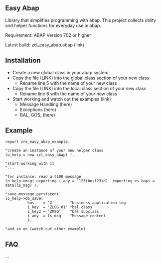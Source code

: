 ## Easy Abap

Library that simplifies programming with abap. This project collects utility and helper functions for everyday use in abap.

Requirement: ABAP Version 702 or higher

Latest build: zcl_easy_abap.abap (link)


## Installation

* Create a new global class in your abap system
* Copy the file (LINK) into the global class section of your new class
   * Rename line 5 with the name of your new class
* Copy the file (LINK) into the local class section of your new class
   * Rename line 6 with the name of your new class
* Start working and watch out the examples (link)
   * Message Handling (here)
   * Exceptions (here)
   * BAL, GOS, (here)

## Example

```ABAP
report zre_easy_abap_example.

"create an instance of your new helper class
lo_help = new zcl_easy_abap( ).

"start working with it
"...

"for instance: read a t100 message
lo_help->msg( exporting i_any = '123(bus123id)' importing es_bapi = data(ls_msg) ).

"save message persistent
lo_help->db_save( 
          bus    = 'X'       "business application log
          i_key  = 'ZLOG_01' "bal class
          i_key2 = 'ZMSG'    "bal subclass
          i_any  = ls_msg    "Message content
          ).

"and so on (watch out other example)
```

## FAQ

...



